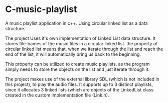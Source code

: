# C-music-playlist
A music playlist application in c++. Using circular linked list as a data structure. 


The project Uses it's own implementation of Linked List data structure. It stores file-names of the music files in a circular linked list. the property of circular linked list means that, when we iterate through the list and reach the end of the list, it will automatically bring us back to the beginning.

This property can be utilized to create music playlists, as the program simply needs to store the objects on the list and just iterate through it.

The project makes use of the external library SDL (which is not included in this project), to play the audio files.
It supports up to 3 distinct playlists, since it allocates 3 linked lists (which are objects of the LinkedList class created in the custom implementation file (Link.h).

